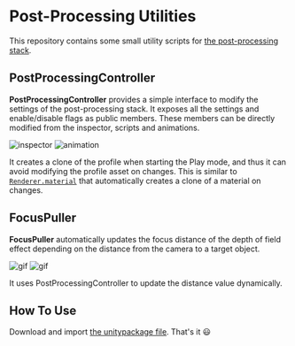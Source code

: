 Post-Processing Utilities
=========================

This repository contains some small utility scripts for
[the post-processing stack][PostProcessing].

PostProcessingController
------------------------

**PostProcessingController** provides a simple interface to modify the settings
of the post-processing stack. It exposes all the settings and enable/disable
flags as public members. These members can be directly modified from the
inspector, scripts and animations.

![inspector](http://i.imgur.com/pCF1OsQt.png)
![animation](http://i.imgur.com/YRuF7nAl.png)

It creates a clone of the profile when starting the Play mode, and thus it can
avoid modifying the profile asset on changes. This is similar to
[`Renderer.material`][RendererMaterial] that automatically creates a clone of
a material on changes.

FocusPuller
-----------

**FocusPuller** automatically updates the focus distance of the depth of field
effect depending on the distance from the camera to a target object.

![gif](https://67.media.tumblr.com/9843254db0c0b00255bb769c93e506e3/tumblr_ogoay0yY0p1qio469o1_320.gif)
![gif](https://66.media.tumblr.com/58b49719b9bdde6c480b8abdba2571ab/tumblr_ogoay0yY0p1qio469o2_320.gif)

It uses PostProcessingController to update the distance value dynamically.

How To Use
----------

Download and import [the unitypackage file][Unitypackage]. That's it :smiley:

[PostProcessing]: https://github.com/Unity-Technologies/PostProcessing
[RendererMaterial]: https://docs.unity3d.com/ScriptReference/Renderer-material.html
[Unitypackage]: https://github.com/keijiro/PostProcessingUtilities/blob/master/PostProcessingUtilities.unitypackage
